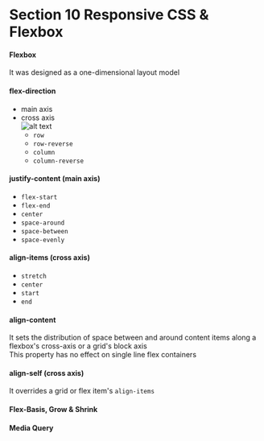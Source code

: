 # Section 10 Responsive CSS & Flexbox

#### Flexbox
It was designed as a one-dimensional layout model<br>

#### flex-direction
- main axis
- cross axis <br>
![alt text](https://samanthaming.gumlet.io/flexbox30/4-flexbox-axes.jpg.gz)
  - `row`
  - `row-reverse`
  - `column`
  - `column-reverse`

#### justify-content (main axis)
- `flex-start`
- `flex-end`
- `center`
- `space-around`
- `space-between`
- `space-evenly`

#### align-items (cross axis)
- `stretch`
- `center`
- `start`
- `end`

#### align-content
It sets the distribution of space between and around content items along a flexbox's cross-axis or a grid's block axis
<br>This property has no effect on single line flex containers

#### align-self (cross axis)
It overrides a grid or flex item's `align-items`

#### Flex-Basis, Grow & Shrink 

#### Media Query

